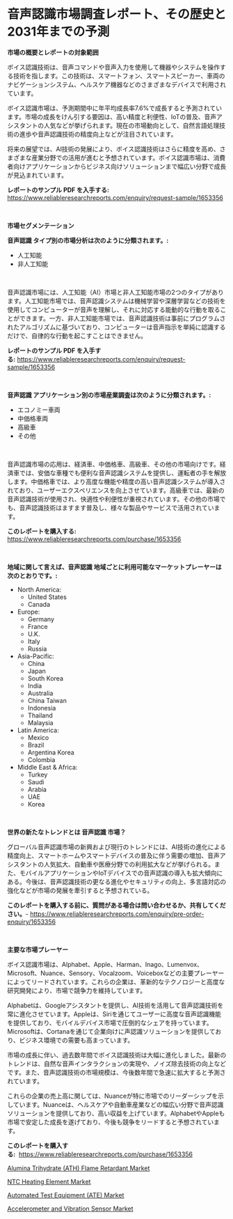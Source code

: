 <p><h1>音声認識市場調査レポート、その歴史と2031年までの予測</h1></p><p><strong>市場の概要とレポートの対象範囲</strong></p>
<p><p>ボイス認識技術は、音声コマンドや音声入力を使用して機器やシステムを操作する技術を指します。この技術は、スマートフォン、スマートスピーカー、車両のナビゲーションシステム、ヘルスケア機器などのさまざまなデバイスで利用されています。</p><p>ボイス認識市場は、予測期間中に年平均成長率7.6%で成長すると予測されています。市場の成長をけん引する要因は、高い精度と利便性、IoTの普及、音声アシスタントの人気などが挙げられます。現在の市場動向として、自然言語処理技術の進歩や音声認識技術の精度向上などが注目されています。</p><p>将来の展望では、AI技術の発展により、ボイス認識技術はさらに精度を高め、さまざまな産業分野での活用が進むと予想されています。ボイス認識市場は、消費者向けアプリケーションからビジネス向けソリューションまで幅広い分野で成長が見込まれています。</p></p>
<p><strong>レポートのサンプル PDF を入手する:</strong> <a href="https://www.reliableresearchreports.com/enquiry/request-sample/1653356">https://www.reliableresearchreports.com/enquiry/request-sample/1653356</a></p>
<p>&nbsp;</p>
<p><strong>市場セグメンテーション</strong></p>
<p><strong>音声認識 タイプ別の市場分析は次のように分類されます。:</strong></p>
<p><ul><li>人工知能</li><li>非人工知能</li></ul></p>
<p>&nbsp;</p>
<p><p>音声認識市場には、人工知能（AI）市場と非人工知能市場の2つのタイプがあります。人工知能市場では、音声認識システムは機械学習や深層学習などの技術を使用してコンピューターが音声を理解し、それに対応する能動的な行動を取ることができます。一方、非人工知能市場では、音声認識技術は事前にプログラムされたアルゴリズムに基づいており、コンピューターは音声指示を単純に認識するだけで、自律的な行動を起こすことはできません。</p></p>
<p><strong>レポートのサンプル PDF を入手する:</strong>&nbsp;<a href="https://www.reliableresearchreports.com/enquiry/request-sample/1653356">https://www.reliableresearchreports.com/enquiry/request-sample/1653356</a></p>
<p>&nbsp;</p>
<p><strong> 音声認識 アプリケーション別の市場産業調査は次のように分類されます。:</strong></p>
<p><ul><li>エコノミー車両</li><li>中価格車両</li><li>高級車</li><li>その他</li></ul></p>
<p>&nbsp;</p>
<p><p>音声認識市場の応用は、経済車、中価格車、高級車、その他の市場向けです。経済車では、安価な車種でも便利な音声認識システムを提供し、運転者の手を解放します。中価格車では、より高度な機能や精度の高い音声認識システムが導入されており、ユーザーエクスペリエンスを向上させています。高級車では、最新の音声認識技術が使用され、快適性や利便性が重視されています。その他の市場でも、音声認識技術はますます普及し、様々な製品やサービスで活用されています。</p></p>
<p><strong>このレポートを購入する:</strong>&nbsp; <a href="https://www.reliableresearchreports.com/purchase/1653356">https://www.reliableresearchreports.com/purchase/1653356</a></p>
<p>&nbsp;</p>
<p><strong>地域に関して言えば、音声認識 地域ごとに利用可能なマーケットプレーヤーは次のとおりです。:</strong></p>
<p><ul>
    <li>
        North America:
        <ul>
            <li>United States</li>
            <li>Canada</li>
        </ul>
    </li>
    <li>
        Europe:
        <ul>
            <li>Germany</li>
            <li>France</li>
            <li>U.K.</li>
            <li>Italy</li>
            <li>Russia</li>
        </ul>
    </li>
    <li>
        Asia-Pacific:
        <ul>
            <li>China</li>
            <li>Japan</li>
            <li>South Korea</li>
            <li>India</li>
            <li>Australia</li>
            <li>China Taiwan</li>
            <li>Indonesia</li>
            <li>Thailand</li>
            <li>Malaysia</li>
        </ul>
    </li>
    <li>
        Latin America:
        <ul>
            <li>Mexico</li>
            <li>Brazil</li>
            <li>Argentina Korea</li>
            <li>Colombia</li>
        </ul>
    </li>
    <li>
        Middle East & Africa:
        <ul>
            <li>Turkey</li>
            <li>Saudi</li>
            <li>Arabia</li>
            <li>UAE</li>
            <li>Korea</li>
        </ul>
    </li>
    </ul></p>
<p>&nbsp;</p>
<p><strong>世界の新たなトレンドとは 音声認識 市場？</strong></p>
<p><p>グローバル音声認識市場の新興および現行のトレンドには、AI技術の進化による精度向上、スマートホームやスマートデバイスの普及に伴う需要の増加、音声アシスタントの人気拡大、自動車や医療分野での利用拡大などが挙げられる。また、モバイルアプリケーションやIoTデバイスでの音声認識の導入も拡大傾向にある。今後は、音声認識技術の更なる進化やセキュリティの向上、多言語対応の強化などが市場の発展を牽引すると予想されている。</p></p>
<p><strong>このレポートを購入する前に、質問がある場合は問い合わせるか、共有してください。</strong>- <a href="https://www.reliableresearchreports.com/enquiry/pre-order-enquiry/1653356">https://www.reliableresearchreports.com/enquiry/pre-order-enquiry/1653356</a></p>
<p>&nbsp;</p>
<p><strong>主要な市場プレーヤー</strong></p>
<p><p>ボイス認識市場は、Alphabet、Apple、Harman、Inago、Lumenvox、Microsoft、Nuance、Sensory、Vocalzoom、Voiceboxなどの主要プレーヤーによってリードされています。これらの企業は、革新的なテクノロジーと高度な研究開発により、市場で競争力を維持しています。</p><p>Alphabetは、Googleアシスタントを提供し、AI技術を活用して音声認識技術を常に進化させています。Appleは、Siriを通じてユーザーに高度な音声認識機能を提供しており、モバイルデバイス市場で圧倒的なシェアを持っています。Microsoftは、Cortanaを通じて企業向けに声認識ソリューションを提供しており、ビジネス環境での需要も高まっています。</p><p>市場の成長に伴い、過去数年間でボイス認識技術は大幅に進化しました。最新のトレンドは、自然な音声インタラクションの実現や、ノイズ除去技術の向上などです。また、音声認識技術の市場規模は、今後数年間で急速に拡大すると予測されています。</p><p>これらの企業の売上高に関しては、Nuanceが特に市場でのリーダーシップを示しています。Nuanceは、ヘルスケアや自動車産業などの幅広い分野で音声認識ソリューションを提供しており、高い収益を上げています。AlphabetやAppleも市場で安定した成長を遂げており、今後も競争をリードすると予想されています。</p></p>
<p><strong>このレポートを購入する:</strong>&nbsp;&nbsp;<a href="https://www.reliableresearchreports.com/purchase/1653356">https://www.reliableresearchreports.com/purchase/1653356</a></p>
<p><p><a href="https://www.linkedin.com/pulse/alumina-trihydrate-ath-flame-retardant-market-size-share-global-guvsc?trackingId=2j2hQ4IwBSwqOfqnqRWzsQ%3D%3D">Alumina Trihydrate (ATH) Flame Retardant Market</a></p><p><a href="https://github.com/yoshih12/Market-Research-Report-List-2/blob/main/ntc-heating-element-market.md">NTC Heating Element Market</a></p><p><a href="https://www.linkedin.com/pulse/automated-test-equipment-ate-market-goal-estimating-size-future-58bbc?trackingId=DOwIE%2BSUwAX0wpZWhSQYhQ%3D%3D">Automated Test Equipment (ATE) Market</a></p><p><a href="https://github.com/jerrycopelandthomaswsqd8q/Market-Research-Report-List-2/blob/main/accelerometer-and-vibration-sensor-market.md">Accelerometer and Vibration Sensor Market</a></p></p>